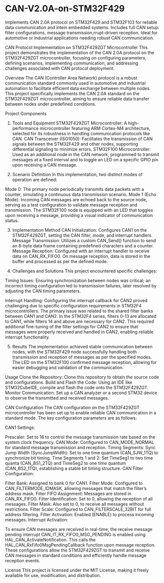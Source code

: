 # CAN-V2.0A-on-STM32F429
Implements CAN 2.0A protocol on STM32F429 and STM32F103 for reliable data communication and intein embedded systems. Includes full CAN setup: filter configurations, message transmission,rrupt-driven reception. Ideal for automotive or industrial applications needing robust CAN communication.


CAN Protocol Implementation on STM32F429ZGT Microcontroller
This project demonstrates the implementation of the CAN 2.0A protocol on the STM32F429ZGT microcontroller, focusing on configuring parameters, defining scenarios, implementing communication, and addressing challenges associated with CAN protocol deployment.

Overview
The CAN (Controller Area Network) protocol is a robust communication standard commonly used in automotive and industrial automation to facilitate efficient data exchange between multiple nodes. This project specifically implements the CAN 2.0A standard on the STM32F429ZGT microcontroller, aiming to ensure reliable data transfer between nodes under predefined conditions.

Project Components
1. Tools and Equipment
STM32F429ZGT Microcontroller: A high-performance microcontroller featuring ARM Cortex-M4 architecture, selected for its robustness in handling communication protocols like CAN.
CAN Transceiver (ISO1050): Facilitates the transmission of CAN signals between the STM32F429 and other nodes, supporting differential signaling to minimize errors.
STM32F100 Microcontroller: Used as an additional node in the CAN network, programmed to transmit messages at a fixed interval and to toggle an LED on a specific GPIO pin upon receiving a CAN message.

2. Scenario Definition
In this implementation, two distinct modes of operation are defined:

Mode 0: The primary node periodically transmits data packets with a counter, simulating a continuous data transmission scenario.
Mode 1 (Echo Mode): Incoming CAN messages are echoed back to the source node, serving as a test configuration to validate message reception and transmission.
The STM32F100 node is equipped with an LED that toggles upon receiving a message, providing a visual indicator of communication status.

3. Implementation Method
CAN Initialization: Configures CAN1 on the STM32F429ZGT, setting the CAN filter, mode, and interrupt handlers.
Message Transmission: Utilizes a custom CAN_Send() function to send an 8-byte data frame containing predefined characters and a counter.
Message Reception: Configured with an interrupt handler to receive data on CAN_RX_FIFO0. On message reception, data is stored in the buffer and processed as per the defined mode.

4. Challenges and Solutions
This project encountered specific challenges:

Timing Issues: Ensuring synchronization between nodes was critical; an incorrect timing configuration led to transmission failures, later resolved by adjusting the CAN timing parameters.

Interrupt Handling: Configuring the interrupt callback for CAN2 proved challenging due to specific configuration requirements in STM32F4 microcontrollers. The primary issue was related to the shared filter banks between CAN1 and CAN2. In the STM32F4 series, filters 0-13 are allocated to CAN1, while filters 14 and above are necessary for CAN2. This required additional fine-tuning of the filter settings for CAN2 to ensure that messages were properly received and handled in CAN2, enabling reliable interrupt functionality.

5. Results
The implementation achieved stable communication between nodes, with the STM32F429 node successfully handling both transmission and reception of messages as per the specified modes. The LED on the STM32F100 confirmed message reception, allowing for easier debugging and validation of the communication.

Usage
Clone the Repository: Clone this repository to obtain the source code and configurations.
Build and Flash the Code: Using an IDE like STM32CubeIDE, compile and flash the code onto the STM32F429ZGT.
Monitor Communication: Set up a CAN analyzer or a second STM32 device to observe the transmitted and received messages.

CAN Configuration
The CAN configuration on the STM32F429ZGT microcontroller has been set up to enable reliable CAN communication in a standard mode. The key configuration parameters are as follows:

CAN1 Settings:

Prescaler: Set to 16 to control the message transmission rate based on the system clock frequency.
CAN Mode: Configured to CAN_MODE_NORMAL for standard message transmission and reception.
Timing Segments:
Sync Jump Width (SyncJumpWidth): Set to one time quantum (CAN_SJW_1TQ) to synchronize bit timing.
Time Segments 1 and 2: Set TimeSeg1 to two time quanta (CAN_BS1_2TQ) and TimeSeg2 to one time quantum (CAN_BS2_1TQ), establishing a stable bit timing structure.
CAN Filter Configuration:

Filter Bank: Assigned to bank 0 for CAN1.
Filter Mode: Configured to CAN_FILTERMODE_IDMASK, allowing messages that match the filter’s address mask.
Filter FIFO Assignment: Messages are stored in CAN_RX_FIFO0.
Filter Identification: Set to 0, allowing the reception of all messages.
Filter Mask: Also set to 0, to receive all messages without restrictions.
Filter Scale: Configured to CAN_FILTERSCALE_32BIT for full address filtering.
Filter Activation: Enabled (ENABLE) to process incoming messages.
Interrupt Activation:

To ensure CAN messages are received in real-time, the receive message pending interrupt CAN_IT_RX_FIFO0_MSG_PENDING is enabled using HAL_CAN_ActivateNotification. This calls the HAL_CAN_RxFifo0MsgPendingCallback function upon message reception.
These configurations allow the STM32F429ZGT to transmit and receive CAN messages in standard conditions and efficiently handle message reception events.



License
This project is licensed under the MIT License, making it freely available for use, modification, and distribution.

